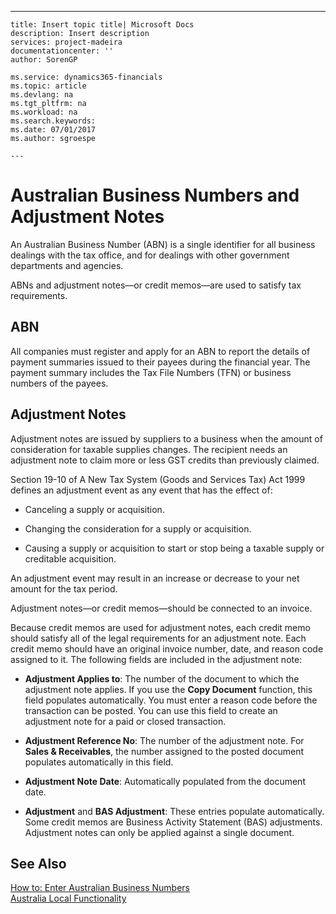 ---
    title: Insert topic title| Microsoft Docs
    description: Insert description
    services: project-madeira
    documentationcenter: ''
    author: SorenGP

    ms.service: dynamics365-financials
    ms.topic: article
    ms.devlang: na
    ms.tgt_pltfrm: na
    ms.workload: na
    ms.search.keywords:
    ms.date: 07/01/2017
    ms.author: sgroespe

    ---
# Australian Business Numbers and Adjustment Notes
An Australian Business Number \(ABN\) is a single identifier for all business dealings with the tax office, and for dealings with other government departments and agencies.  
  
 ABNs and adjustment notes—or credit memos—are used to satisfy tax requirements.  
  
## ABN  
 All companies must register and apply for an ABN to report the details of payment summaries issued to their payees during the financial year. The payment summary includes the Tax File Numbers \(TFN\) or business numbers of the payees.  
  
## Adjustment Notes  
 Adjustment notes are issued by suppliers to a business when the amount of consideration for taxable supplies changes. The recipient needs an adjustment note to claim more or less GST credits than previously claimed.  
  
 Section 19-10 of A New Tax System \(Goods and Services Tax\) Act 1999 defines an adjustment event as any event that has the effect of:  
  
-   Canceling a supply or acquisition.  
  
-   Changing the consideration for a supply or acquisition.  
  
-   Causing a supply or acquisition to start or stop being a taxable supply or creditable acquisition.  
  
 An adjustment event may result in an increase or decrease to your net amount for the tax period.  
  
 Adjustment notes—or credit memos—should be connected to an invoice.  
  
 Because credit memos are used for adjustment notes, each credit memo should satisfy all of the legal requirements for an adjustment note. Each credit memo should have an original invoice number, date, and reason code assigned to it. The following fields are included in the adjustment note:  
  
-   **Adjustment Applies to**: The number of the document to which the adjustment note applies. If you use the **Copy Document** function, this field populates automatically. You must enter a reason code before the transaction can be posted. You can use this field to create an adjustment note for a paid or closed transaction.  
  
-   **Adjustment Reference No**: The number of the adjustment note. For **Sales & Receivables**, the number assigned to the posted document populates automatically in this field.  
  
-   **Adjustment Note Date**: Automatically populated from the document date.  
  
-   **Adjustment** and **BAS Adjustment**: These entries populate automatically. Some credit memos are Business Activity Statement \(BAS\) adjustments. Adjustment notes can only be applied against a single document.  
  
## See Also  
 [How to: Enter Australian Business Numbers](../FullExperience/how-to-enter-australian-business-numbers.md)   
 [Australia Local Functionality](../FullExperience/australia-local-functionality.md)